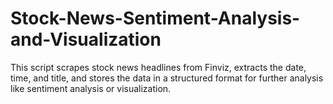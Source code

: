 # Stock-News-Sentiment-Analysis-and-Visualization
This script scrapes stock news headlines from Finviz, extracts the date, time, and title, and stores the data in a structured format for further analysis like sentiment analysis or visualization.
